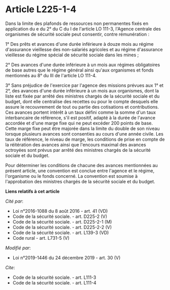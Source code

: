 # Article L225-1-4

Dans la limite des plafonds de ressources non permanentes fixés en application du e du 2° du C du I de l'article LO 111-3,
l'Agence centrale des organismes de sécurité sociale peut consentir, contre rémunération :

1° Des prêts et avances d'une durée inférieure à douze mois au régime d'assurance vieillesse des non-salariés agricoles et au
régime d'assurance vieillesse du régime spécial de sécurité sociale dans les mines ;

2° Des avances d'une durée inférieure à un mois aux régimes obligatoires de base autres que le régime général ainsi qu'aux
organismes et fonds mentionnés au 8° du III de l'article LO 111-4.

3° Sans préjudice de l'exercice par l'agence des missions prévues aux 1° et 2°, des avances d'une durée inférieure à un mois
aux organismes, dont la liste est fixée par arrêté des ministres chargés de la sécurité sociale et du budget, dont elle
centralise des recettes ou pour le compte desquels elle assure le recouvrement de tout ou partie des cotisations et
contributions. Ces avances portent intérêt à un taux défini comme la somme d'un taux interbancaire de référence, s'il est
positif, adapté à la durée de l'avance accordée et d'une marge fixe qui ne peut excéder 200 points de base. Cette marge fixe
peut être majorée dans la limite du double de son niveau lorsque plusieurs avances sont consenties au cours d'une année
civile. Les taux de référence, le niveau de marge, les conditions de prise en compte de la réitération des avances ainsi que
l'encours maximal des avances octroyées sont prévus par arrêté des ministres chargés de la sécurité sociale et du budget.

Pour déterminer les conditions de chacune des avances mentionnées au présent article, une convention est conclue entre
l'agence et le régime, l'organisme ou le fonds concerné. La convention est soumise à l'approbation des ministres chargés de
la sécurité sociale et du budget.

**Liens relatifs à cet article**

_Cité par_:

  - Loi n°2016-1088 du 8 août 2016 - art. 41 (VD)
  - Code de la sécurité sociale. - art. D225-2 (V)
  - Code de la sécurité sociale. - art. D225-2-1 (M)
  - Code de la sécurité sociale. - art. D225-2-2 (V)
  - Code de la sécurité sociale. - art. L139-3 (VD)
  - Code rural - art. L731-5 (V)

_Modifié par_:

  - Loi n°2019-1446 du 24 décembre 2019 - art. 30 (V)

_Cite_:

  - Code de la sécurité sociale. - art. L111-3
  - Code de la sécurité sociale. - art. L111-4
